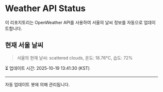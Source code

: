 
# Weather API Status

이 리포지토리는 OpenWeather API를 사용하여 서울의 날씨 정보를 자동으로 업데이트합니다.

## 현재 서울 날씨
> 서울의 현재 날씨: scattered clouds, 온도: 18.76°C, 습도: 72%

⏳ 업데이트 시간: 2025-10-19 13:41:30 (KST)

---
자동 업데이트 봇에 의해 관리됩니다.
